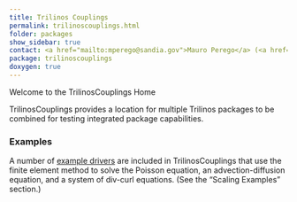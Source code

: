 ```yaml
---
title: Trilinos Couplings
permalink: trilinoscouplings.html
folder: packages
show_sidebar: true
contact: <a href="mailto:mperego@sandia.gov">Mauro Perego</a> (<a href="https://github.com/mperego">@mperego</a>), <a href="https://github.com/orgs/trilinos/teams/trilinoscouplings">@trilinoscouplings</a>
package: trilinoscouplings
doxygen: true
---
```


Welcome to the TrilinosCouplings Home

TrilinosCouplings provides a location for multiple Trilinos packages to be combined for testing integrated package capabilities.

### Examples

A number of [example drivers](http://trilinos.org/docs/dev/packages/trilinoscouplings/doc/html/index.html#trilinoscouplings_scaling_ex) are included in TrilinosCouplings that use the finite element method to solve the Poisson equation, an advection-diffusion equation, and a system of div-curl equations. (See the “Scaling Examples” section.)
